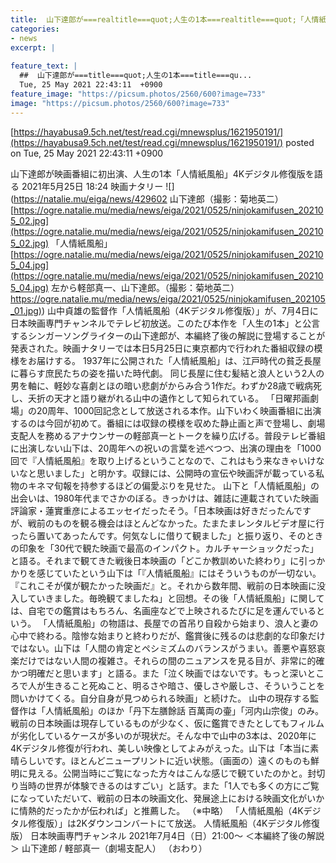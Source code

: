 ```yaml
---
title:  山下達郎が===realtitle===quot;人生の1本===realtitle===quot;「人情紙風船」を語る　映画番組に初出演  
categories:
- news
excerpt: |
  
feature_text: |
  ##  山下達郎が===title===quot;人生の1本===title===qu...
  Tue, 25 May 2021 22:43:11  +0900
feature_image: "https://picsum.photos/2560/600?image=733"
image: "https://picsum.photos/2560/600?image=733"
---
```


[https://hayabusa9.5ch.net/test/read.cgi/mnewsplus/1621950191/](https://hayabusa9.5ch.net/test/read.cgi/mnewsplus/1621950191/)
posted on Tue, 25 May 2021 22:43:11  +0900

<!--more-->

山下達郎が映画番組に初出演、人生の1本「人情紙風船」4Kデジタル修復版を語る 2021年5月25日 18:24 映画ナタリー ![](https://natalie.mu/eiga/news/429602 山下達郎（撮影：菊地英二） [https://ogre.natalie.mu/media/news/eiga/2021/0525/ninjokamifusen_202105_02.jpg](https://ogre.natalie.mu/media/news/eiga/2021/0525/ninjokamifusen_202105_02.jpg) 「人情紙風船」 [https://ogre.natalie.mu/media/news/eiga/2021/0525/ninjokamifusen_202105_04.jpg](https://ogre.natalie.mu/media/news/eiga/2021/0525/ninjokamifusen_202105_04.jpg) 左から軽部真一、山下達郎。（撮影：菊地英二） [https://ogre.natalie.mu/media/news/eiga/2021/0525/ninjokamifusen_202105_01.jpg)](https://ogre.natalie.mu/media/news/eiga/2021/0525/ninjokamifusen_202105_01.jpg)) 山中貞雄の監督作「人情紙風船（4Kデジタル修復版）」が、7月4日に日本映画専門チャンネルでテレビ初放送。このたび本作を「人生の1本」と公言するシンガーソングライターの山下達郎が、本編終了後の解説に登場することが発表された。映画ナタリーでは本日5月25日に東京都内で行われた番組収録の模様をお届けする。 1937年に公開された「人情紙風船」は、江戸時代の貧乏長屋に暮らす庶民たちの姿を描いた時代劇。 同じ長屋に住む髪結と浪人という2人の男を軸に、軽妙な喜劇とほの暗い悲劇がからみ合う1作だ。わずか28歳で戦病死し、夭折の天才と語り継がれる山中の遺作として知られている。 「日曜邦画劇場」の20周年、1000回記念として放送される本作。山下いわく映画番組に出演するのは今回が初めて。番組には収録の模様を収めた静止画と声で登場し、劇場支配人を務めるアナウンサーの軽部真一とトークを繰り広げる。普段テレビ番組に出演しない山下は、20周年への祝いの言葉を述べつつ、出演の理由を「1000回で『人情紙風船』を取り上げるということなので、これはもう来なきゃいけないなと思いました」と明かす。収録には、公開時の宣伝や映画評が載っている私物のキネマ旬報を持参するほどの偏愛ぶりを見せた。 山下と「人情紙風船」の出会いは、1980年代までさかのぼる。きっかけは、雑誌に連載されていた映画評論家・蓮實重彦によるエッセイだったそう。「日本映画は好きだったんですが、戦前のものを観る機会はほとんどなかった。たまたまレンタルビデオ屋に行ったら置いてあったんです。何気なしに借りて観ました」と振り返り、そのときの印象を「30代で観た映画で最高のインパクト。カルチャーショックだった」と語る。それまで観てきた戦後日本映画の「どこか教訓めいた終わり」に引っかかりを感じていたという山下は「『人情紙風船』にはそういうものが一切ない。『これこそが僕が観たかった映画だ』と。それから数年間、戦前の日本映画に没入していきました。毎晩観てましたね」と回想。その後「人情紙風船」に関しては、自宅での鑑賞はもちろん、名画座などで上映されるたびに足を運んでいるという。 「人情紙風船」の物語は、長屋での首吊り自殺から始まり、浪人と妻の心中で終わる。陰惨な始まりと終わりだが、鑑賞後に残るのは悲劇的な印象だけではない。山下は「人間の肯定とペシミズムのバランスがうまい。善悪や喜怒哀楽だけではない人間の複雑さ。それらの間のニュアンスを見る目が、非常に的確かつ明確だと思います」と語る。また「泣く映画ではないです。もっと深いところで人が生きること死ぬこと、明るさや暗さ、優しさや厳しさ、そういうことを問いかけてくる。自分自身が見つめられる映画」と続けた。 山中の現存する監督作は「人情紙風船」のほか「丹下左膳餘話 百萬両の壷」「河内山宗俊」のみ。戦前の日本映画は現存しているものが少なく、仮に鑑賞できたとしてもフィルムが劣化しているケースが多いのが現状だ。そんな中で山中の3本は、2020年に4Kデジタル修復が行われ、美しい映像としてよみがえった。山下は「本当に素晴らしいです。ほとんどニュープリントに近い状態。（画面の）遠くのものも鮮明に見える。公開当時にご覧になった方々はこんな感じで観ていたのかと。封切り当時の世界が体験できるのはすごい」と話す。また「1人でも多くの方にご覧になっていただいて、戦前の日本の映画文化、発展途上における映画文化がいかに情熱的だったかが伝われば」と推薦した。 （※中略） 「人情紙風船（4Kデジタル修復版）」は2Kダウンコンバートにて放送。 人情紙風船（4Kデジタル修復版） 日本映画専門チャンネル 2021年7月4日（日）21:00〜 ＜本編終了後の解説＞ 山下達郎 / 軽部真一（劇場支配人） （おわり）
